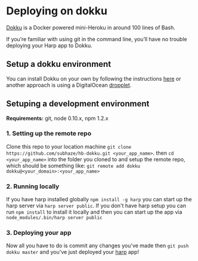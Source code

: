 # Deploying on dokku

[Dokku](https://github.com/progrium/dokku) is a Docker powered mini-Heroku in around 100 lines of Bash.

If you’re familiar with using git in the command line, you’ll have no trouble deploying your Harp app to Dokku.

## Setup a dokku environment

You can install Dokku on your own by following the instructions [here](https://github.com/progrium/dokku#requirements) or another approach is using a DigitalOcean [dropplet](https://www.digitalocean.com/community/tutorials/how-to-use-the-digitalocean-dokku-application).

## Setuping a development environment

**Requirements:** git, node 0.10.x, npm 1.2.x

### 1. Setting up the remote repo

Clone this repo to your location machine `git clone https://github.com/subhaze/hb-dokku.git <your_app_name>`. then `cd <your_app_name>` into the folder you cloned to and setup the remote repo, which should be something like: `git remote add dokku dokku@<your_domain>:<your_app_name>`

### 2. Running locally

If you have harp installed globally `npm install -g harp` you can start up the harp server via `harp server public`. If you don't have harp setup you can run `npm install` to install it locally and then you can start up the app via `node_modules/.bin/harp server public`

### 3. Deploying your app

Now all you have to do is commit any changes you've made then `git push dokku master` and you've just deployed your [harp](http://harpjs.com/) app!
